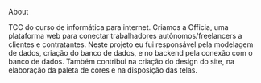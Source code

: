About

TCC do curso de informática para internet. Criamos a Officia, uma plataforma web para conectar trabalhadores autônomos/freelancers a clientes e contratantes. 
Neste projeto eu fui responsável pela modelagem de dados, criação do banco de dados, e no backend pela conexão com o banco de dados.
Também contribui na criação do design do site, na elaboração da paleta de cores e na disposição das telas.  
